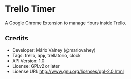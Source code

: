 Trello Timer
=================

A Google Chrome Extension to manage Hours inside Trello.

## Credits

* Developer: Mário Valney (@mariovalney)
* Tags: trello, app, trellatorio, clock
* API Version: 1.0
* License: GPLv2 or later
* License URI: http://www.gnu.org/licenses/gpl-2.0.html
